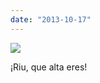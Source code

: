 ```yaml
---
date: "2013-10-17"
---
```


![](images/tumblr_mutr3wsWc71r16syio1_1280-576x1024.jpg)

¡Riu, que alta eres!

